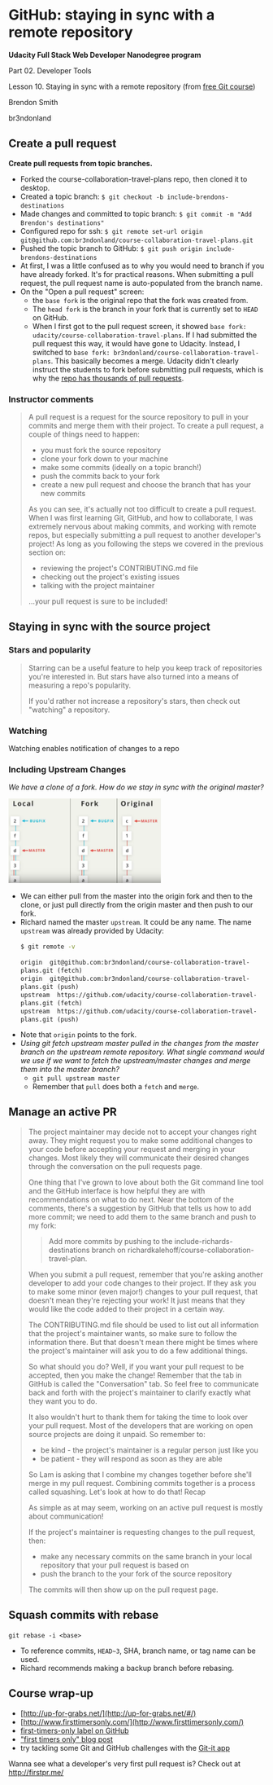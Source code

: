 # GitHub: staying in sync with a remote repository

**Udacity Full Stack Web Developer Nanodegree program**

Part 02. Developer Tools

Lesson 10. Staying in sync with a remote repository (from [free Git course](https://www.udacity.com/course/version-control-with-git--ud123))

Brendon Smith

br3ndonland


## Create a pull request

**Create pull requests from topic branches.**

* Forked the course-collaboration-travel-plans repo, then cloned it to desktop. 
* Created a topic branch: `$ git checkout -b include-brendons-destinations`
* Made changes and committed to topic branch: `$ git commit -m "Add Brendon's destinations"`
* Configured repo for ssh: `$ git remote set-url origin git@github.com:br3ndonland/course-collaboration-travel-plans.git`
* Pushed the topic branch to GitHub: `$ git push origin include-brendons-destinations`
* At first, I was a little confused as to why you would need to branch if you have already forked. It's for practical reasons. When submitting a pull request, the pull request name is auto-populated from the branch name.
* On the "Open a pull request" screen:
  - the `base fork` is the original repo that the fork was created from. 
  - The `head fork` is the branch in your fork that is currently set to `HEAD` on GitHub. 
  - When I first got to the pull request screen, it showed `base fork: udacity/course-collaboration-travel-plans`. If I had submitted the pull request this way, it would have gone to Udacity. Instead, I switched to `base fork: br3ndonland/course-collaboration-travel-plans`. This basically becomes a merge. Udacity didn't clearly instruct the students to fork before submitting pull requests, which is why the [repo has thousands of pull requests](https://github.com/udacity/course-collaboration-travel-plans/pulls).


### Instructor comments

>   A pull request is a request for the source repository to pull in your commits and merge them with their project. To create a pull request, a couple of things need to happen:
> 
>   * you must fork the source repository
>   * clone your fork down to your machine
>   * make some commits (ideally on a topic branch!)
>   * push the commits back to your fork
>   * create a new pull request and choose the branch that has your new commits
>
>   As you can see, it's actually not too difficult to create a pull request. When I was first learning Git, GitHub, and how to collaborate, I was extremely nervous about making commits, and working with remote repos, but especially submitting a pull request to another developer's project! As long as you following the steps we covered in the previous section on:
> 
>   * reviewing the project's CONTRIBUTING.md file
>   * checking out the project's existing issues
>   * talking with the project maintainer
> 
>   ...your pull request is sure to be included!


## Staying in sync with the source project

### Stars and popularity

> Starring can be a useful feature to help you keep track of repositories you're interested in. But stars have also turned into a means of measuring a repo's popularity.
> 
> If you'd rather not increase a repository's stars, then check out "watching" a repository.


### Watching

Watching enables notification of changes to a repo


### Including Upstream Changes

*We have a clone of a fork. How do we stay in sync with the original master?*

<img src="img/fsnd02_10-github-pr-screenshot01.png" width="300px">

* We can either pull from the master into the origin fork and then to the clone, or just pull directly from the origin master and then push to our fork.
* Richard named the master `upstream`. It could be any name. The name `upstream` was already provided by Udacity:
  ```bash
  $ git remote -v
  ```
  ```
  origin  git@github.com:br3ndonland/course-collaboration-travel-plans.git (fetch)
  origin  git@github.com:br3ndonland/course-collaboration-travel-plans.git (push)
  upstream  https://github.com/udacity/course-collaboration-travel-plans.git (fetch)
  upstream  https://github.com/udacity/course-collaboration-travel-plans.git (push)
  ```
* Note that `origin` points to the fork.
* *Using git fetch upstream master pulled in the changes from the master branch on the upstream remote repository. What single command would we use if we want to fetch the upstream/master changes and merge them into the master branch?*
  - `git pull upstream master`
  - Remember that `pull` does both a `fetch` and `merge`.


## Manage an active PR

> The project maintainer may decide not to accept your changes right away. They might request you to make some additional changes to your code before accepting your request and merging in your changes. Most likely they will communicate their desired changes through the conversation on the pull requests page.
> 
> 
> One thing that I've grown to love about both the Git command line tool and the GitHub interface is how helpful they are with recommendations on what to do next. Near the bottom of the comments, there's a suggestion by GitHub that tells us how to add more commit; we need to add them to the same branch and push to my fork:
> 
>   > Add more commits by pushing to the include-richards-destinations branch on richardkalehoff/course-collaboration-travel-plan.
> 
> When you submit a pull request, remember that you're asking another developer to add your code changes to their project. If they ask you to make some minor (even major!) changes to your pull request, that doesn't mean they're rejecting your work! It just means that they would like the code added to their project in a certain way.
> 
> The CONTRIBUTING.md file should be used to list out all information that the project's maintainer wants, so make sure to follow the information there. But that doesn't mean there might be times where the project's maintainer will ask you to do a few additional things.
> 
> So what should you do? Well, if you want your pull request to be accepted, then you make the change! Remember that the tab in GitHub is called the "Conversation" tab. So feel free to communicate back and forth with the project's maintainer to clarify exactly what they want you to do.
> 
> It also wouldn't hurt to thank them for taking the time to look over your pull request. Most of the developers that are working on open source projects are doing it unpaid. So remember to:
> 
> * be kind - the project's maintainer is a regular person just like you
> * be patient - they will respond as soon as they are able
> 
> So Lam is asking that I combine my changes together before she'll merge in my pull request. Combining commits together is a process called squashing. Let's look at how to do that!
> Recap
> 
> As simple as at may seem, working on an active pull request is mostly about communication!
> 
> If the project's maintainer is requesting changes to the pull request, then:
> 
> * make any necessary commits on the same branch in your local repository that your pull request is based on
> * push the branch to the your fork of the source repository
> 
> The commits will then show up on the pull request page.
> 

## Squash commits with rebase

`git rebase -i <base>`

* To reference commits, `HEAD~3`, SHA, branch name, or tag name can be used.
* Richard recommends making a backup branch before rebasing.


## Course wrap-up

* [http://up-for-grabs.net/](http://up-for-grabs.net/#/)
* [http://www.firsttimersonly.com/](http://www.firsttimersonly.com/)
* [first-timers-only label on GitHub](https://github.com/search?utf8=%E2%9C%93&q=label%3Afirst-timers-only+is%3Aopen&type=Issues&ref=searchresults)
* ["first timers only" blog post](https://medium.com/@kentcdodds/first-timers-only-78281ea47455)
* try tackling some Git and GitHub challenges with the [Git-it app](https://github.com/jlord/git-it-electron)

Wanna see what a developer's very first pull request is? Check out at http://firstpr.me/

